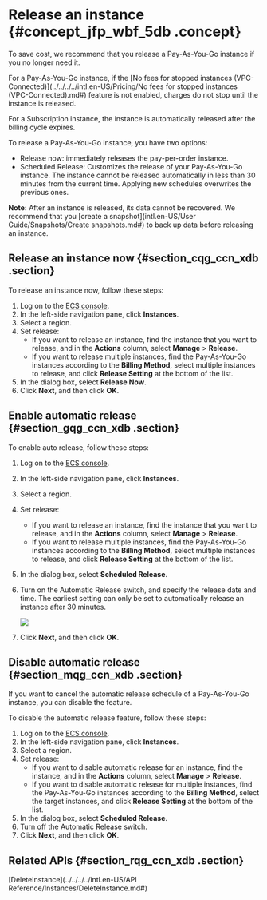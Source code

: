 # Release an instance {#concept_jfp_wbf_5db .concept}

To save cost, we recommend that you release a Pay-As-You-Go instance if you no longer need it.

For a Pay-As-You-Go instance, if the [No fees for stopped instances \(VPC-Connected\)](../../../../intl.en-US/Pricing/No fees for stopped instances (VPC-Connected).md#) feature is not enabled, charges do not stop until the instance is released.

For a Subscription instance, the instance is automatically released after the billing cycle expires.

To release a Pay-As-You-Go instance, you have two options:

-   Release now: immediately releases the pay-per-order instance.
-   Scheduled Release: Customizes the release of your Pay-As-You-Go instance. The instance cannot be released automatically in less than 30 minutes from the current time. Applying new schedules overwrites the previous ones.

**Note:** After an instance is released, its data cannot be recovered. We recommend that you [create a snapshot](intl.en-US/User Guide/Snapshots/Create snapshots.md#) to back up data before releasing an instance.

## Release an instance now {#section_cqg_ccn_xdb .section}

To release an instance now, follow these steps:

1.  Log on to the [ECS console](https://ecs.console.aliyun.com/?spm=a2c4g.11186623.2.9.FNEORG#/home).
2.  In the left-side navigation pane, click **Instances**.
3.  Select a region.
4.  Set release:
    -   If you want to release an instance, find the instance that you want to release, and in the **Actions** column, select **Manage** \> **Release**.
    -   If you want to release multiple instances, find the Pay-As-You-Go instances according to the **Billing Method**, select multiple instances to release, and click **Release Setting** at the bottom of the list.
5.  In the dialog box, select **Release Now**.
6.  Click **Next**, and then click **OK**.

## Enable automatic release {#section_gqg_ccn_xdb .section}

To enable auto release, follow these steps:

1.  Log on to the [ECS console](https://ecs.console.aliyun.com/?spm=a2c4g.11186623.2.9.FNEORG#/home).
2.  In the left-side navigation pane, click **Instances**.
3.  Select a region.
4.  Set release:
    -   If you want to release an instance, find the instance that you want to release, and in the **Actions** column, select **Manage** \> **Release**.
    -   If you want to release multiple instances, find the Pay-As-You-Go instances according to the **Billing Method**, select multiple instances to release, and click **Release Setting** at the bottom of the list.
5.  In the dialog box, select **Scheduled Release**.
6.  Turn on the Automatic Release switch, and specify the release date and time. The earliest setting can only be set to automatically release an instance after 30 minutes.

    ![](http://static-aliyun-doc.oss-cn-hangzhou.aliyuncs.com/assets/img/9651/15368967645454_en-US.png)

7.  Click **Next**, and then click **OK**.

## Disable automatic release {#section_mqg_ccn_xdb .section}

If you want to cancel the automatic release schedule of a Pay-As-You-Go instance, you can disable the feature.

To disable the automatic release feature, follow these steps:

1.  Log on to the [ECS console](https://ecs.console.aliyun.com/?spm=a2c4g.11186623.2.9.FNEORG#/home).
2.  In the left-side navigation pane, click **Instances**.
3.  Select a region.
4.  Set release:
    -   If you want to disable automatic release for an instance, find the instance, and in the **Actions** column, select **Manage** \> **Release**.
    -   If you want to disable automatic release for multiple instances, find the Pay-As-You-Go instances according to the **Billing Method**, select the target instances, and click **Release Setting** at the bottom of the list.
5.  In the dialog box, select **Scheduled Release**.
6.  Turn off the Automatic Release switch.
7.  Click **Next**, and then click **OK**.

## Related APIs {#section_rqg_ccn_xdb .section}

[DeleteInstance](../../../../intl.en-US/API Reference/Instances/DeleteInstance.md#)

